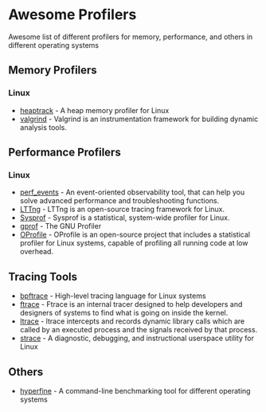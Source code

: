 # Awesome Profilers
Awesome list of different profilers for memory, performance, and others in different operating systems

## Memory Profilers
### Linux
* [heaptrack](https://github.com/KDE/heaptrack) - A heap memory profiler for Linux
* [valgrind](https://valgrind.org/) - Valgrind is an instrumentation framework for building dynamic analysis tools.

## Performance Profilers
### Linux
* [perf_events](https://www.brendangregg.com/perf.html) - An event-oriented observability tool, that can help you solve advanced performance and troubleshooting functions.
* [LTTng](https://lttng.org/) - LTTng is an open-source tracing framework for Linux.
* [Sysprof](https://www.sysprof.com/) - Sysprof is a statistical, system-wide profiler for Linux.
* [gprof](https://ftp.gnu.org/old-gnu/Manuals/gprof-2.9.1/html_mono/gprof.html) - The GNU Profiler
* [OProfile](https://oprofile.sourceforge.io/) - OProfile is an open-source project that includes a statistical profiler for Linux systems, capable of profiling all running code at low overhead.

## Tracing Tools
* [bpftrace](https://bpftrace.org/) - High-level tracing language for Linux systems 
* [ftrace](https://www.kernel.org/doc/html/v5.0/trace/ftrace.html) - Ftrace is an internal tracer designed to help developers and designers of systems to find what is going on inside the kernel.
* [ltrace](https://ltrace.org/) - ltrace intercepts and records dynamic library calls which are called by an executed process and the signals received by that process.
* [strace](https://github.com/strace/strace) - A diagnostic, debugging, and instructional userspace utility for Linux 

## Others
* [hyperfine](https://github.com/sharkdp/hyperfine) - A command-line benchmarking tool for different operating systems

